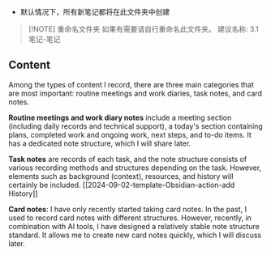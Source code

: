 - 默认情况下，所有新笔记都将在此文件夹中创建

> [!NOTE] 重命名文件夹
> 如果有需要请自行重命名此文件夹。
> 建议名称: 3.1 笔记-笔记

## Content

Among the types of content I record, there are three main categories that are most important: routine meetings and work diaries, task notes, and card notes.

**Routine meetings and work diary notes** include a meeting section (including daily records and technical support), a today's section containing plans, completed work and ongoing work, next steps, and to-do items. It has a dedicated note structure, which I will share later.

**Task notes** are records of each task, and the note structure consists of various recording methods and structures depending on the task. However, elements such as background (context), resources, and history will certainly be included. [[2024-09-02-template-Obsidian-action-add History]]

**Card notes**: I have only recently started taking card notes. In the past, I used to record card notes with different structures. However, recently, in combination with AI tools, I have designed a relatively stable note structure standard. It allows me to create new card notes quickly, which I will discuss later.
